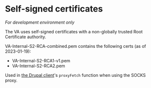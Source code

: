 # Self-signed certificates

_For development environment only_

The VA uses self-signed certificates with a non-globally trusted Root Certificate
authority.

VA-Internal-S2-RCA-combined.pem contains the following certs (as of 2023-01-19):
* VA-Internal-S2-RCA1-v1.pem
* VA-Internal-S2-RCA2.pem


Used in [the Drupal client](https://github.com/department-of-veterans-affairs/vets-website/blob/main/src/site/stages/build/drupal/api.js)'s `proxyFetch` function when using the SOCKS proxy.
